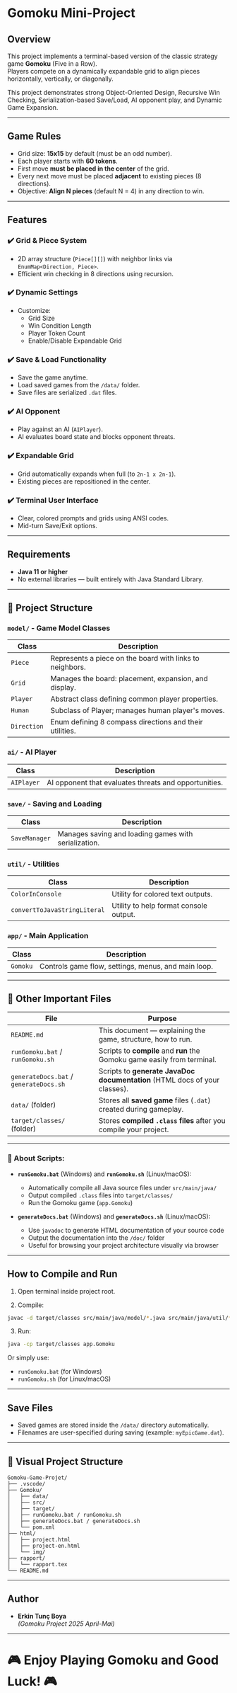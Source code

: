 # Gomoku Mini-Project

## Overview

This project implements a terminal-based version of the classic strategy game **Gomoku** (Five in a Row).  
Players compete on a dynamically expandable grid to align pieces horizontally, vertically, or diagonally.

This project demonstrates strong Object-Oriented Design, Recursive Win Checking, Serialization-based Save/Load, AI opponent play, and Dynamic Game Expansion.

---

## Game Rules

- Grid size: **15x15** by default (must be an odd number).
- Each player starts with **60 tokens**.
- First move **must be placed in the center** of the grid.
- Every next move must be placed **adjacent** to existing pieces (8 directions).
- Objective: **Align N pieces** (default N = 4) in any direction to win.

---

## Features

### ✔️ Grid & Piece System
- 2D array structure (`Piece[][]`) with neighbor links via `EnumMap<Direction, Piece>`.
- Efficient win checking in 8 directions using recursion.

### ✔️ Dynamic Settings
- Customize:
  - Grid Size
  - Win Condition Length
  - Player Token Count
  - Enable/Disable Expandable Grid

### ✔️ Save & Load Functionality
- Save the game anytime.
- Load saved games from the `/data/` folder.
- Save files are serialized `.dat` files.

### ✔️ AI Opponent
- Play against an AI (`AIPlayer`).
- AI evaluates board state and blocks opponent threats.

### ✔️ Expandable Grid
- Grid automatically expands when full (to `2n-1 x 2n-1`).
- Existing pieces are repositioned in the center.

### ✔️ Terminal User Interface
- Clear, colored prompts and grids using ANSI codes.
- Mid-turn Save/Exit options.

---

## Requirements

- **Java 11 or higher**
- No external libraries — built entirely with Java Standard Library.

---

## 📂 Project Structure

### `model/` - Game Model Classes
| Class         | Description |
|---------------|-------------|
| `Piece`       | Represents a piece on the board with links to neighbors. |
| `Grid`        | Manages the board: placement, expansion, and display. |
| `Player`      | Abstract class defining common player properties. |
| `Human`       | Subclass of Player; manages human player's moves. |
| `Direction`   | Enum defining 8 compass directions and their utilities. |

### `ai/` - AI Player
| Class          | Description |
|----------------|-------------|
| `AIPlayer`     | AI opponent that evaluates threats and opportunities. |

### `save/` - Saving and Loading
| Class           | Description |
|-----------------|-------------|
| `SaveManager`   | Manages saving and loading games with serialization. |

### `util/` - Utilities
| Class               | Description |
|---------------------|-------------|
| `ColorInConsole`     | Utility for colored text outputs. |
| `convertToJavaStringLiteral` | Utility to help format console output. |

### `app/` - Main Application
| Class    | Description |
|----------|-------------|
| `Gomoku` | Controls game flow, settings, menus, and main loop. |

---

## 📁 Other Important Files

| File                     | Purpose |
|---------------------------|---------|
| `README.md`               | This document — explaining the game, structure, how to run. |
| `runGomoku.bat` / `runGomoku.sh` | Scripts to **compile** and **run** the Gomoku game easily from terminal. |
| `generateDocs.bat` / `generateDocs.sh` | Scripts to **generate JavaDoc documentation** (HTML docs of your classes). |
| `data/` (folder)          | Stores all **saved game** files (`.dat`) created during gameplay. |
| `target/classes/` (folder) | Stores **compiled `.class` files** after you compile your project. |

---

### 📜 About Scripts:

- **`runGomoku.bat`** (Windows) and **`runGomoku.sh`** (Linux/macOS):
  - Automatically compile all Java source files under `src/main/java/`
  - Output compiled `.class` files into `target/classes/`
  - Run the Gomoku game (`app.Gomoku`)

- **`generateDocs.bat`** (Windows) and **`generateDocs.sh`** (Linux/macOS):
  - Use `javadoc` to generate HTML documentation of your source code
  - Output the documentation into the `/doc/` folder
  - Useful for browsing your project architecture visually via browser

---

## How to Compile and Run

1. Open terminal inside project root.

2. Compile:

```bash
javac -d target/classes src/main/java/model/*.java src/main/java/util/*.java src/main/java/ai/*.java src/main/java/save/*.java src/main/java/app/*.java
```

3. Run:

```bash
java -cp target/classes app.Gomoku
```

Or simply use:
- `runGomoku.bat` (for Windows)
- `runGomoku.sh` (for Linux/macOS)

---

## Save Files

- Saved games are stored inside the `/data/` directory automatically.
- Filenames are user-specified during saving (example: `myEpicGame.dat`).

---

## 📁 Visual Project Structure

```
Gomoku-Game-Projet/
├── .vscode/
├── Gomoku/
│   ├── data/
│   ├── src/
│   ├── target/
│   ├── runGomoku.bat / runGomoku.sh
│   ├── generateDocs.bat / generateDocs.sh
│   └── pom.xml
├── html/
│   ├── project.html
│   ├── project-en.html
│   └── img/
├── rapport/
│   └── rapport.tex
└── README.md
```

---

## Author

- **Erkin Tunç Boya**  
*(Gomoku Project 2025 April-Mai)*

---

# 🎮 Enjoy Playing Gomoku and Good Luck! 🎮
